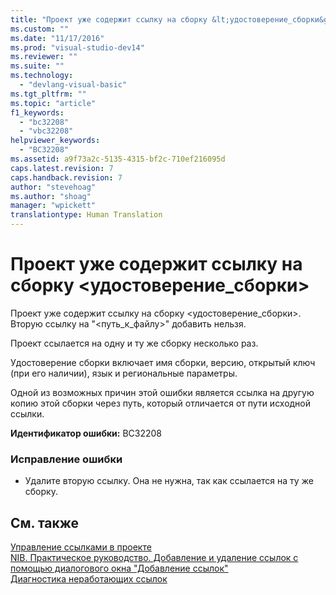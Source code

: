 ```yaml
---
title: "Проект уже содержит ссылку на сборку &lt;удостоверение_сборки&gt; | Microsoft Docs"
ms.custom: ""
ms.date: "11/17/2016"
ms.prod: "visual-studio-dev14"
ms.reviewer: ""
ms.suite: ""
ms.technology: 
  - "devlang-visual-basic"
ms.tgt_pltfrm: ""
ms.topic: "article"
f1_keywords: 
  - "bc32208"
  - "vbc32208"
helpviewer_keywords: 
  - "BC32208"
ms.assetid: a9f73a2c-5135-4315-bf2c-710ef216095d
caps.latest.revision: 7
caps.handback.revision: 7
author: "stevehoag"
ms.author: "shoag"
manager: "wpickett"
translationtype: Human Translation
---
```

# Проект уже содержит ссылку на сборку &lt;удостоверение_сборки&gt;
Проект уже содержит ссылку на сборку \<удостоверение\_сборки\>. Вторую ссылку на "\<путь\_к\_файлу\>" добавить нельзя.  
  
 Проект ссылается на одну и ту же сборку несколько раз.  
  
 Удостоверение сборки включает имя сборки, версию, открытый ключ \(при его наличии\), язык и региональные параметры.  
  
 Одной из возможных причин этой ошибки является ссылка на другую копию этой сборки через путь, который отличается от пути исходной ссылки.  
  
 **Идентификатор ошибки:** BC32208  
  
### Исправление ошибки  
  
-   Удалите вторую ссылку. Она не нужна, так как ссылается на ту же сборку.  
  
## См. также  
 [Управление ссылками в проекте](/visual-studio/ide/managing-references-in-a-project)   
 [NIB. Практическое руководство. Добавление и удаление ссылок с помощью диалогового окна "Добавление ссылок"](http://msdn.microsoft.com/ru-ru/3bd75d61-f00c-47c0-86a2-dd1f20e231c9)   
 [Диагностика неработающих ссылок](/visual-studio/ide/troubleshooting-broken-references)